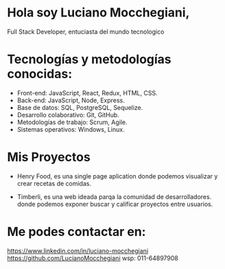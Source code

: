 # Hola soy Luciano Mocchegiani,
Full Stack Developer, entuciasta del mundo tecnologico

# Tecnologías y metodologías conocidas:
- Front-end: JavaScript, React, Redux, HTML, CSS.
- Back-end: JavaScript, Node, Express.
- Base de datos: SQL, PostgreSQL, Sequelize.
- Desarrollo colaborativo: Git, GitHub.
- Metodologías de trabajo: Scrum, Agile.
- Sistemas operativos: Windows, Linux.

# Mis Proyectos
- Henry Food, 
es una single page aplication donde podemos visualizar y crear recetas de comidas.



- Timberli, 
es una web ideada parqa la comunidad de desarrolladores. donde podemos exponer buscar y calificar proyectos entre usuarios.

# Me podes contactar en:
   https://www.linkedin.com/in/luciano-mocchegiani
   https://github.com/LucianoMocchegiani
   wsp: 011-64897908
